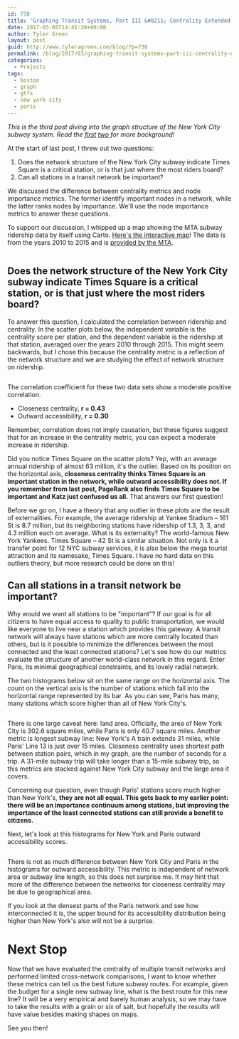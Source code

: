 ```yaml
---
id: 738
title: 'Graphing Transit Systems, Part III &#8211; Centrality Extended'
date: 2017-03-05T14:41:30+00:00
author: Tyler Green
layout: post
guid: http://www.tyleragreen.com/blog/?p=738
permalink: /blog/2017/03/graphing-transit-systems-part-iii-centrality-extended/
categories:
  - Projects
tags:
  - boston
  - graph
  - gtfs
  - new york city
  - paris
---
```

_This is the third post diving into the graph structure of the New York City subway system. Read the [first](/blog/2016/10/graphing-transit-systems/) <a href="/blog/2017/03/graphing-transit-systems-part-ii-centrality/" target="_blank">two</a> for more background!_

At the start of last post, I threw out two questions:

  1. Does the network structure of the New York City subway indicate Times Square is a critical station, or is that just where the most riders board?
  2. Can all stations in a transit network be important?

We discussed the difference between centrality metrics and node importance metrics. The former identify important nodes in a network, while the latter ranks nodes by importance. We'll use the node importance metrics to answer these questions.

To support our discussion, I whipped up a map showing the MTA subway ridership data by itself using Carto. <a href="https://tyleragreen.carto.com/viz/568a4bcc-fb87-11e6-b240-0e3ebc282e83/embed_map" target="_blank">Here's the interactive map</a>! The data is from the years 2010 to 2015 and is <a href="http://web.mta.info/nyct/facts/ridership/ridership_sub_annual.htm" target="_blank">provided by the MTA</a>.

<a href="https://tyleragreen.carto.com/viz/568a4bcc-fb87-11e6-b240-0e3ebc282e83/embed_map" target="_blank"><img class="aligncenter" src="/assets/img/2017-03-05/ridership.PNG" alt="" /></a>

## Does the network structure of the New York City subway indicate Times Square is a critical station, or is that just where the most riders board?

To answer this question, I calculated the correlation between ridership and centrality. In the scatter plots below, the independent variable is the centrality score per station, and the dependent variable is the ridership at that station, averaged over the years 2010 through 2015. This might seem backwards, but I chose this because the centrality metric is a reflection of the network structure and we are studying the effect of network structure on ridership.

<div style="text-align:center">
<img class="aligncenter" src="/assets/img/2017-03-05/closeness_scatter.png" alt="" />
</div>
  
<div style="text-align:center">
<img class="aligncenter" src="/assets/img/2017-03-05/accessibility_scatter.png" alt="" />
</div>

The correlation coefficient for these two data sets show a moderate positive correlation.

  * Closeness centrality, **r = 0.43**
  * Outward accessibility, **r = 0.30**

Remember, correlation does not imply causation, but these figures suggest that for an increase in the centrality metric, you can expect a moderate increase in ridership.

Did you notice Times Square on the scatter plots? Yep, with an average annual ridership of almost 63 million, it's the outlier. Based on its position on the horizontal axis, **closeness centrality thinks Times Square is an important station in the network, while outward accessibility does not. If you remember from last post, PageRank also finds Times Square to be important and Katz just confused us all.** That answers our first question!

Before we go on, I have a theory that any outlier in these plots are the result of externalities. For example, the average ridership at Yankee Stadium &#8211; 161 St is 8.7 million, but its neighboring stations have ridership of 1.3, 3, 3, and 4.3 million each on average. What is its externality? The world-famous New York Yankees. Times Square &#8211; 42 St is a similar situation. Not only is it a transfer point for 12 NYC subway services, it is also below the mega tourist attraction and its namesake, Times Square. I have no hard data on this outliers theory, but more research could be done on this!

## Can all stations in a transit network be important?

Why would we want all stations to be "important"? If our goal is for all citizens to have equal access to quality to public transportation, we would like everyone to live near a station which provides this gateway. A transit network will always have stations which are more centrally located than others, but is it possible to minimize the differences between the most connected and the least connected stations? Let's see how do our metrics evaluate the structure of another world-class network in this regard. Enter Paris, its minimal geographical constraints, and its lovely radial network.

The two histograms below sit on the same range on the horizontal axis. The count on the vertical axis is the number of stations which fall into the horizontal range represented by its bar. As you can see, Paris has many, many stations which score higher than all of New York City's.

<div style="text-align:center">
<img src="/assets/img/2017-03-05/nyc_closeness_histogram.png" alt="" />
</div>
  
<div style="text-align:center">
<img src="/assets/img/2017-03-05/paris_closeness_histogram.png" alt="" />
</div>

There is one large caveat here: land area. Officially, the area of New York City is 302.6 square miles, while Paris is only 40.7 square miles. Another metric is longest subway line: New York's A train extends 31 miles, while Paris' Line 13 is just over 15 miles. Closeness centrality uses shortest path between station pairs, which in my graph, are the number of seconds for a trip. A 31-mile subway trip will take longer than a 15-mile subway trip, so this metrics are stacked against New York City subway and the large area it covers.

Concerning our question, even though Paris' stations score much higher than New York's, **they are not all equal. This gets back to my earlier point: there will be an importance continuum among stations, but improving the importance of the least connected stations can still provide a benefit to citizens.**

Next, let's look at this histograms for New York and Paris outward accessibility scores.
  
<div style="text-align:center">
<img src="/assets/img/2017-03-05/nyc_accessibility_histogram.png" alt="" />
</div>
  
<div style="text-align:center">
<img src="/assets/img/2017-03-05/paris_accessibility_histogram.png" alt="" />
</div>

There is not as much difference between New York City and Paris in the histograms for outward accessibility. This metric is independent of network area or subway line length, so this does not surprise me. It may hint that more of the difference between the networks for closeness centrality may be due to geographical area.

If you look at the densest parts of the Paris network and see how interconnected it is, the upper bound for its accessibility distribution being higher than New York's also will not be a surprise.

# Next Stop

Now that we have evaluated the centrality of multiple transit networks and performed limited cross-network comparisons, I want to know whether these metrics can tell us the best future subway routes. For example, given the budget for a single new subway line, what is the best route for this new line? It will be a very empirical and barely human analysis, so we may have to take the results with a grain or six of salt, but hopefully the results will have value besides making shapes on maps.

See you then!

